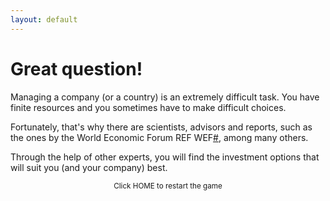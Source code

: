 ```yaml
---
layout: default
---
```


# Great question!

Managing a company (or a country) is an extremely difficult task. You have finite resources and you sometimes have to make difficult choices. 

Fortunately, that's why there are scientists, advisors and reports, such as the ones by the World Economic Forum REF WEF[#](https://sararodrig.github.io/workforce-future/references), among many others. 

Through the help of other experts, you will find the investment options that will suit you (and your company) best. 

<small><center>Click HOME to restart the game</center></small>
